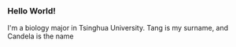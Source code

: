 ### Hello World!
I'm a biology major in Tsinghua University. Tang is my surname, and Candela is the name 
<!--
**CandelaTang/CandelaTang** is a ✨ _special_ ✨ repository because its `README.md` (this file) appears on your GitHub profile.
